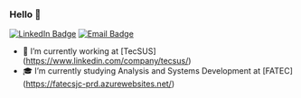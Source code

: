 ### Hello 👋




[![LinkedIn Badge](https://img.shields.io/badge/bibiacoutinho-blue?style=for-the-badge&logo=Linkedin&logoColor=white&link=https://www.linkedin.com/in/bibiacoutinho/)](https://www.linkedin.com/in/bibiacoutinho/)
[![Email Badge](https://img.shields.io/badge/contact-beatrizmcout@gmail.com-red?style=for-the-badge&link=https://www.linkedin.com/in/bibiacoutinho/)](https://www.linkedin.com/in/bibiacoutinho/)
- 🔭 I’m currently working at [TecSUS] (https://www.linkedin.com/company/tecsus/)
- 🎓 I’m currently studying Analysis and Systems Development at [FATEC] (https://fatecsjc-prd.azurewebsites.net/)
